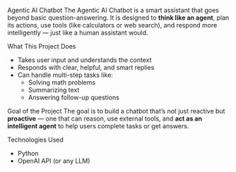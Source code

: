 Agentic AI Chatbot
The Agentic AI Chatbot is a smart assistant that goes beyond basic question-answering. It is designed to **think like an agent**, plan its actions, use tools (like calculators or web search), and respond more intelligently — just like a human assistant would.

What This Project Does
- Takes user input and understands the context 
- Responds with clear, helpful, and smart replies
- Can handle multi-step tasks like:
  - Solving math problems
  - Summarizing text
  - Answering follow-up questions

 Goal of the Project
The goal is to build a chatbot that’s not just reactive but **proactive** — one that can reason, use external tools, and **act as an intelligent agent** to help users complete tasks or get answers.

 Technologies Used
- Python
- OpenAI API (or any LLM)
  
